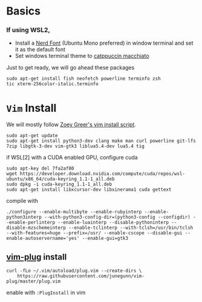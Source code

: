 # Basics 

### If using WSL2,

- Install a [Nerd Font](https://github.com/ryanoasis/nerd-fonts) (Ubuntu Mono preferred) in window terminal and set it as the default font
- Set windows terminal theme to [catppuccin macchiato](https://github.com/catppuccin/windows-terminal)


Just to get ready, we will go ahead these packages

    sudo apt-get install fish neofetch powerline terminfo zsh
    tic xterm-256color-italic.terminfo


# `Vim` Install

We will mostly follow [Zoey Greer's vim install script](https://github.com/tempoz/dotfiles). 
  
    sudo apt-get update
    sudo apt-get install python3-dev clang make man curl powerline git-lfs 7zip libgtk-3-dev vim-gtk3 liblua5.4-dev lua5.4 tig 

if WSL[2] with a CUDA enabled GPU, configure cuda 

    sudo apt-key del 7fa2af80
    wget https://developer.download.nvidia.com/compute/cuda/repos/wsl-ubuntu/x86_64/cuda-keyring_1.1-1_all.deb
    sudo dpkg -i cuda-keyring_1.1-1_all.deb
    sudo apt-get install libxcursor-dev libxinerama1 cuda gettext

compile with
    
    ./configure --enable-multibyte --enable-rubyinterp --enable-python3interp --with-python3-config-dir=(python3-config --configdir) --enable-perlinterp --enable-luainterp --disable-pythoninterp --disable-mzschemeinterp --enable-tclinterp --with-tclsh=/usr/bin/tclsh --with-features=huge --prefix=/usr/ --enable-cscope --disable-gui --enable-autoservername='yes' --enable-gui=gtk3

## [vim-plug](https://github.com/junegunn/vim-plug) install

    curl -fLo ~/.vim/autoload/plug.vim --create-dirs \
        https://raw.githubusercontent.com/junegunn/vim-plug/master/plug.vim

enable with `:PlugInstall` in vim
